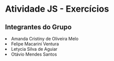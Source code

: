 # Atividade JS - Exercícios

## Integrantes do Grupo

<li>Amanda Cristiny de Oliveira Melo</li>
<li>Felipe Macarini Ventura</li>
<li>Letycia Silva de Aguiar</li>
<li>Otávio Mendes Santos</li>
